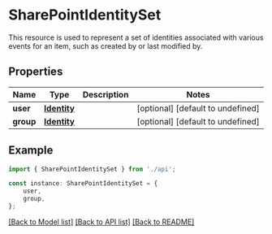 # SharePointIdentitySet

This resource is used to represent a set of identities associated with various events for an item, such as created by or last modified by.

## Properties

Name | Type | Description | Notes
------------ | ------------- | ------------- | -------------
**user** | [**Identity**](Identity.md) |  | [optional] [default to undefined]
**group** | [**Identity**](Identity.md) |  | [optional] [default to undefined]

## Example

```typescript
import { SharePointIdentitySet } from './api';

const instance: SharePointIdentitySet = {
    user,
    group,
};
```

[[Back to Model list]](../README.md#documentation-for-models) [[Back to API list]](../README.md#documentation-for-api-endpoints) [[Back to README]](../README.md)
